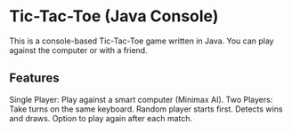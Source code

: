 # Tic-Tac-Toe (Java Console)
This is a console-based Tic-Tac-Toe game written in Java. You can play against the computer or with a friend.

## Features
Single Player: Play against a smart computer (Minimax AI).
Two Players: Take turns on the same keyboard.
Random player starts first.
Detects wins and draws.
Option to play again after each match.
